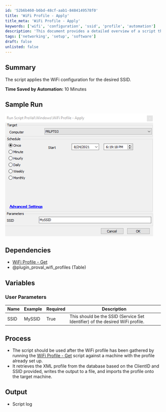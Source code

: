 ```yaml
---
id: '52b6b460-b6bd-48cf-aab1-8484149578f0'
title: 'WiFi Profile - Apply'
title_meta: 'WiFi Profile - Apply'
keywords: ['wifi', 'configuration', 'ssid', 'profile', 'automation']
description: 'This document provides a detailed overview of a script that applies WiFi configuration for a specified SSID, including dependencies, user parameters, and the process involved. It highlights the time saved by automation and includes a sample run of the script.'
tags: ['networking', 'setup', 'software']
draft: false
unlisted: false
---
```


## Summary

The script applies the WiFi configuration for the desired SSID.

**Time Saved by Automation:** 10 Minutes

## Sample Run

![Sample Run](../../../static/img/WiFi-Profile---Apply/image_1.png)

## Dependencies

- [WiFi Profile - Get](<./WiFi Profile - Get.md>)
- @plugin_proval_wifi_profiles (Table)

## Variables

### User Parameters

| Name  | Example | Required | Description                                                                 |
|-------|---------|----------|-----------------------------------------------------------------------------|
| SSID  | MySSID  | True     | This should be the SSID (Service Set Identifier) of the desired WiFi profile.|

## Process

- The script should be used after the WiFi profile has been gathered by running the [WiFi Profile - Get](<./WiFi Profile - Get.md>) script against a machine with the profile already set up.
- It retrieves the XML profile from the database based on the ClientID and SSID provided, writes the output to a file, and imports the profile onto the target machine.

## Output

- Script log




